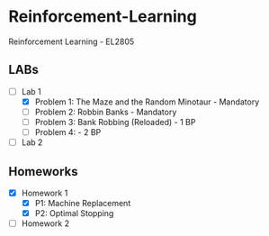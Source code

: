 # Reinforcement-Learning
Reinforcement Learning - EL2805


## LABs
- [ ] Lab 1
    - [X] Problem 1: The Maze and the Random Minotaur - Mandatory
    - [ ] Problem 2: Robbin Banks - Mandatory
    - [ ] Problem 3: Bank Robbing (Reloaded) - 1 BP
    - [ ] Problem 4: - 2 BP
- [ ] Lab 2

## Homeworks
- [X] Homework 1
    - [X] P1: Machine Replacement
    - [X] P2: Optimal Stopping
- [ ] Homework 2
